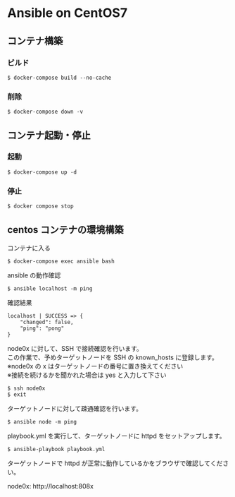 # Ansible on CentOS7

## コンテナ構築

### ビルド

```
$ docker-compose build --no-cache
```

### 削除

```
$ docker-compose down -v
```

## コンテナ起動・停止

### 起動

```
$ docker-compose up -d
```

### 停止

```
$ docker compose stop
```

## centos コンテナの環境構築

コンテナに入る

```
$ docker-compose exec ansible bash
```

ansible の動作確認

```
$ ansible localhost -m ping
```

確認結果

```
localhost | SUCCESS => {
    "changed": false,
    "ping": "pong"
}
```

node0x に対して、SSH で接続確認を行います。  
この作業で、予めターゲットノードを SSH の known_hosts に登録します。  
※node0x の x はターゲットノードの番号に置き換えてください  
※接続を続けるかを聞かれた場合は yes と入力して下さい

```
$ ssh node0x
$ exit
```

ターゲットノードに対して疎通確認を行います。

```
$ ansible node -m ping
```

playbook.yml を実行して、ターゲットノードに httpd をセットアップします。

```
$ ansible-playbook playbook.yml
```

ターゲットノードで httpd が正常に動作しているかをブラウザで確認してください。

node0x: http://localhost:808x
